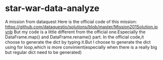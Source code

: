 # star-war-data-analyze
A mission from dataquest
Here is the official code of this mission:
https://github.com/dataquestio/solutions/blob/master/Mission201Solution.ipynb
But my code is a little different from the official one.Especially the DataFrame.map() and DataFrame.rename() part.
In the official code,it choose to generate the dict by typing it.But I choose to generate the dict using for loop,which is more convinient(especially when there is a really big but regular dict need to be generated)
